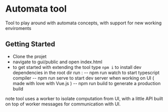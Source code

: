 # Automata tool

Tool to play around with automata concepts, with support for new working  enviroments

## Getting Started

- Clone the projet
- navigate to gui/public and open index.html
- to get started with extending the tool type ```npm i``` to install dev dependencies in the root dir run : 
-- npm run watch to start typescript compiler
-- npm run serve to start dev server when working on UI ( made with love with Vue.js )
-- npm run build to generate a production build

note tool uses a worker to isolate computation from UI, with a little  API built on top of worker messages for communication with UI.
